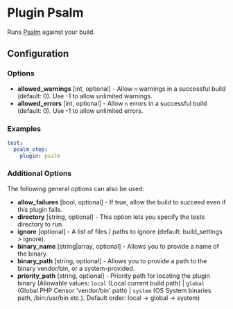 Plugin Psalm
============

Runs [Psalm](https://getpsalm.org/) against your build.

Configuration
-------------

### Options

* **allowed_warnings** [int, optional] - Allow `n` warnings in a successful build (default: 0). 
  Use -1 to allow unlimited warnings.
* **allowed_errors** [int, optional] - Allow `n` errors in a successful build (default: 0). 
  Use -1 to allow unlimited errors.
  
### Examples

```yml
test:
  psalm_step:
    plugin: psalm
```

### Additional Options

The following general options can also be used: 

* **allow_failures** [bool, optional] - If true, allow the build to succeed even if this plugin fails.
* **directory** [string, optional] - This option lets you specify the tests directory to run.
* **ignore** [optional] - A list of files / paths to ignore (default: build_settings > ignore).
* **binary_name** [string|array, optional] - Allows you to provide a name of the binary.
* **binary_path** [string, optional] - Allows you to provide a path to the binary vendor/bin, or a system-provided.
* **priority_path** [string, optional] - Priority path for locating the plugin binary (Allowable values: 
  `local` (Local current build path) | 
  `global` (Global PHP Censor 'vendor/bin' path) |
  `system` (OS System binaries path, /bin:/usr/bin etc.). 
  Default order: local -> global -> system)
